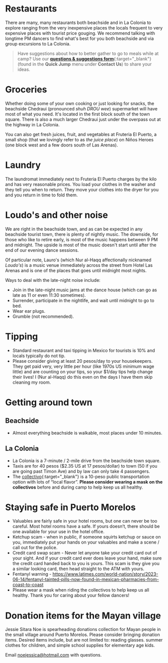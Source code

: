 # Restaurants

There are many, many restaurants both beachside and in La Colonia to explore ranging from the very inexpensive places the locals frequent to very expensive places with tourist price gouging. We recommend talking with longtime PM dancers to find what's best for you both beachside and via group excursions to La Colonia.

> Have suggestions about how to better gather to go to meals while at camp? Use our [**questions & suggestions form**](https://docs.google.com/forms/d/e/1FAIpQLSeKsY-e9iy44578E1ijjs_g5Bwi1gZCuW439N1bOBlL76U5qg/viewform){:target="_blank"} (found in the **Quick Jump** menu under **Contact Us**) to share your ideas.

# Groceries

Whether doing some of your own cooking or just looking for snacks, the beachside Chedraui (pronounced *shuh DROU wee*) supermarket will have most of what you need. It's located in the first block south of the town square. There is also a much larger Chedraui just under the overpass out at the highway in La Colonia.

You can also get fresh juices, fruit, and vegetables at Fruteria El Puerto, a small shop (that we lovingly refer to as *the juice place*) on Niños Heroes (one block west and a few doors south of Las Arenas).

# Laundry

The laundromat immediately next to Fruteria El Puerto charges by the kilo and has very reasonable prices. You load your clothes in the washer and they tell you when to return. They move your clothes into the dryer for you and you return in time to fold them. 

# Loudo's and other noise

We are right in the beachside town, and as can be expected in any beachside tourist town, there is plenty of nightly music. The downside, for those who like to retire early, is most of the music happens between 9 PM and midnight. The upside is most of the music doesn't start until after the end of our evening dance sessions.

Of particular note, Lauro's (which Nur al-Haqq affectionally nicknamed _Loudo's_) is a music venue immediately across the street from Hotel Las Arenas and is one of the places that goes until midnight most nights.

Ways to deal with the late-night noise include:

- Join in the late-night music jams at the dance house (which can go as late as 11 or even 11:30 sometimes).
- Surrender, participate in the nightlife, and wait until midnight to go to bed.
- Wear ear plugs.
- Grumble (not recommended).

# Tipping

- Standard restaurant and taxi tipping in Mexico for tourists is 10% and locals typically do not tip.
- Please consider giving at least 20 pesos/day to your housekeepers. They get paid very, very little per hour (like 1970s US minimum wage little) and are counting on your tips, so your $1/day tips help change their lives! I (Nur al-Haqq) do this even on the days I have them skip cleaning my room.

# Getting around town

## Beachside
  - Almost everything beachside is walkable, most places under 10 minutes.

## La Colonia
  - La Colonia is a 7-minute / 2-mile drive from the beachside town square.
  - Taxis are for 40 pesos ($2.35 US at 17 pesos/dollar) to town (50 if you are going past Timon Ave) and by law can only take 4 passengers.
  - The [collectivo](https://puertomorelos.mx/producto/colectivos/){:target="_blank"} is a 10-peso public transportation option with lots of “local flavor”. **Please consider wearing a mask on the collectivos** before and during camp to help keep us all healthy. 

# Staying safe in Puerto Morelos

- Valuables are fairly safe in your hotel rooms, but one can never be too careful. Most hotel rooms have a safe. If yours doesn’t, there should be one available for your use in the hotel office.
- Ketchup scam - when in public, if someone squirts ketchup or sauce on you, immediately put your hands on your valuables and make a scene / call out for the police.
- Credit card swap scam - Never let anyone take your credit card out of your sight. And if your credit card ever does leave your hand, make sure the credit card handed back to you is yours. This scam is they give you a similar looking card, then head straight to the ATM with yours.
- Fentanyl warning - https://www.latimes.com/world-nation/story/2023-06-14/fentanyl-tainted-pills-now-found-in-mexican-pharmacies-from-coast-to-coast
- Please wear a mask when riding the collectivos to help keep us all healthy. Thank you for caring about your fellow dancers!

# Donation items for the Mayan village

Jessie Sitara Noe is spearheading donations collection for Mayan people in the small village around Puerto Morelos. Please consider bringing donation items. Desired items include, but are not limited to: reading glasses. summer clothes for children, and simple school supplies for elementary age kids.

Email [noejessica@hotmail.com](mailto:noejessica@hotmail.com) with questions.